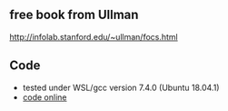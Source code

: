 ##  free book from Ullman
http://infolab.stanford.edu/~ullman/focs.html 


## Code
* tested under WSL/gcc version 7.4.0 (Ubuntu 18.04.1)
* [code online](https://github.com/justwawre/Alex/tree/master/foundation_cs)


